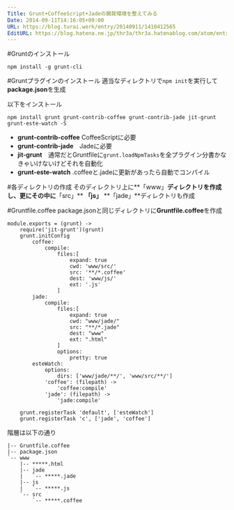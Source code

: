 ```yaml
---
Title: Grunt+CoffeeScript+Jadeの開発環境を整えてみる
Date: 2014-09-11T14:16:05+09:00
URL: https://blog.turai.work/entry/20140911/1410412565
EditURL: https://blog.hatena.ne.jp/thr3a/thr3a.hatenablog.com/atom/entry/12921228815732536024
---
```


#Gruntのインストール
```
npm install -g grunt-cli
```

#Gruntプラグインのインストール
適当なディレクトリで```npm init```を実行して**package.json**を生成

以下をインストール
```
npm install grunt grunt-contrib-coffee grunt-contrib-jade jit-grunt grunt-este-watch -S
```

- **grunt-contrib-coffee** CoffeeScriptに必要
- **grunt-contrib-jade**　Jadeに必要
- **jit-grunt**　通常だとGruntfileに```grunt.loadNpmTasks```を全プラグイン分書かなきゃいけないけどそれを自動化
- **grunt-este-watch** .coffeeと.jadeに更新があったら自動でコンパイル

#各ディレクトリの作成
そのディレクトリ上に**「www」**ディレクトリを作成し、更にその中に**「src」** **「js」** **「jade」**ディレクトリも作成

#Gruntfile.coffee
package.jsonと同じディレクトリに**Gruntfile.coffee**を作成
```
module.exports = (grunt) ->
	require('jit-grunt')(grunt)
	grunt.initConfig
		coffee:
			compile:
				files:[
					expand: true
					cwd: 'www/src/'
					src: '**/*.coffee'
					dest: 'www/js/'
					ext: '.js'
				]
		jade:
			compile:
				files:[
					expand: true
					cwd: "www/jade/"
					src: "**/*.jade"
					dest: "www"
					ext: ".html"
				]
				options:
					pretty: true
		esteWatch:
			options:
				dirs: ['www/jade/**/', 'www/src/**/']
			'coffee': (filepath) ->
				'coffee:compile'
			'jade': (filepath) ->
				'jade:compile'
	
	grunt.registerTask 'default', ['esteWatch']
	grunt.registerTask 'c', ['jade', 'coffee']
```
階層は以下の通り
```
|-- Gruntfile.coffee
|-- package.json
`-- www
    |-- *****.html
    |-- jade
    |   `-- *****.jade
    |-- js
    |   `-- *****.js
    `-- src
        `-- *****.coffee
```
